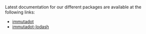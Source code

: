 Latest documentation for our different packages are available at the following links:
- [immutadot](https://zenika.github.io/immutadot)
- [immutadot-lodash](https://zenika.github.io/immutadot-lodash)
